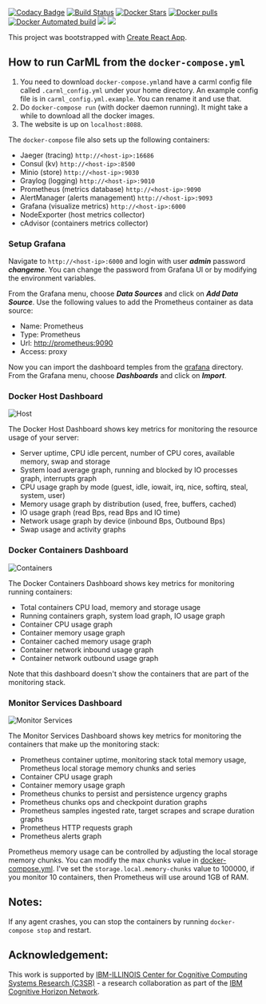 [![Codacy Badge](https://api.codacy.com/project/badge/Grade/009d36fb286249bd904c4f3b489d53f5)](https://www.codacy.com/app/abduld/carml?utm_source=github.com&utm_medium=referral&utm_content=rai-project/carml&utm_campaign=badger)
[![Build Status](https://travis-ci.org/rai-project/carml.svg?branch=master)](https://travis-ci.org/rai-project/carml)
 [![Docker Stars](https://img.shields.io/docker/stars/carml/web.svg?style=plastic)](https://registry.hub.docker.com/v2/repositories/carml/web/stars/count/) [![Docker pulls](https://img.shields.io/docker/pulls/carml/web.svg?style=plastic)](https://registry.hub.docker.com/v2/repositories/carml/web/)
[![Docker Automated build](https://img.shields.io/docker/automated/carml/web.svg?style=plastic)](https://cloud.docker.com/app/carml/repository/docker/carml/web)
[![](https://images.microbadger.com/badges/image/carml/web:amd64.svg)](https://microbadger.com/images/carml/web:amd64 "Get your own image badge on microbadger.com")
[![](https://images.microbadger.com/badges/version/carml/web:amd64.svg)](https://microbadger.com/images/carml/web:amd64 "Get your own version badge on microbadger.com")

This project was bootstrapped with [Create React App](https://github.com/facebookincubator/create-react-app).

## How to run CarML from the `docker-compose.yml`

1.  You need to download `docker-compose.yml`and have a carml config file called `.carml_config.yml` under your home directory. An example config file is in `carml_config.yml.example`. You can rename it and use that. 
2.  Do `docker-compose run` (with docker daemon running). It might take a while to download all the docker images.
3.  The website is up on `localhost:8088`.

The `docker-compose` file also sets up the following containers:

-   Jaeger (tracing) `http://<host-ip>:16686`
-   Consul (kv) `http://<host-ip>:8500`
-   Minio (store) `http://<host-ip>:9030`
-   Graylog (logging) `http://<host-ip>:9010`
-   Prometheus (metrics database) `http://<host-ip>:9090`
-   AlertManager (alerts management) `http://<host-ip>:9093`
-   Grafana (visualize metrics) `http://<host-ip>:6000`
-   NodeExporter (host metrics collector)
-   cAdvisor (containers metrics collector)

### Setup Grafana

Navigate to `http://<host-ip>:6000` and login with user **_admin_** password **_changeme_**. You can change the password from Grafana UI or 
 by modifying the environment variables.

From the Grafana menu, choose **_Data Sources_** and click on **_Add Data Source_**. 
Use the following values to add the Prometheus container as data source:

-   Name: Prometheus
-   Type: Prometheus
-   Url: <http://prometheus:9090>
-   Access: proxy

Now you can import the dashboard temples from the [grafana](https://github.com/stefanprodan/dockprom/tree/master/grafana) directory. 
From the Grafana menu, choose **_Dashboards_** and click on **_Import_**.

### Docker Host Dashboard

![Host](https://raw.githubusercontent.com/stefanprodan/dockprom/master/screens/Grafana_Docker_Host.png)

The Docker Host Dashboard shows key metrics for monitoring the resource usage of your server:

-   Server uptime, CPU idle percent, number of CPU cores, available memory, swap and storage
-   System load average graph, running and blocked by IO processes graph, interrupts graph
-   CPU usage graph by mode (guest, idle, iowait, irq, nice, softirq, steal, system, user)
-   Memory usage graph by distribution (used, free, buffers, cached)
-   IO usage graph (read Bps, read Bps and IO time)
-   Network usage graph by device (inbound Bps, Outbound Bps)
-   Swap usage and activity graphs

### Docker Containers Dashboard

![Containers](https://raw.githubusercontent.com/stefanprodan/dockprom/master/screens/Grafana_Docker_Containers.png)

The Docker Containers Dashboard shows key metrics for monitoring running containers:

-   Total containers CPU load, memory and storage usage
-   Running containers graph, system load graph, IO usage graph
-   Container CPU usage graph
-   Container memory usage graph
-   Container cached memory usage graph
-   Container network inbound usage graph
-   Container network outbound usage graph

Note that this dashboard doesn't show the containers that are part of the monitoring stack.

### Monitor Services Dashboard

![Monitor Services](https://raw.githubusercontent.com/stefanprodan/dockprom/master/screens/Grafana_Prometheus.png)

The Monitor Services Dashboard shows key metrics for monitoring the containers that make up the monitoring stack:

-   Prometheus container uptime, monitoring stack total memory usage, Prometheus local storage memory chunks and series
-   Container CPU usage graph
-   Container memory usage graph
-   Prometheus chunks to persist and persistence urgency graphs
-   Prometheus chunks ops and checkpoint duration graphs
-   Prometheus samples ingested rate, target scrapes and scrape duration graphs
-   Prometheus HTTP requests graph
-   Prometheus alerts graph

Prometheus memory usage can be controlled by adjusting the local storage memory chunks.
You can modify the max chunks value in [docker-compose.yml](https://github.com/stefanprodan/dockprom/blob/master/docker-compose.yml). 
I've set the `storage.local.memory-chunks` value to 100000, if you monitor 10 containers, then Prometheus will use around 1GB of RAM.

## Notes:

If any agent crashes, you can stop the containers by running `docker-compose stop` and restart.

## Acknowledgement:

This work is supported by [IBM-ILLINOIS Center for Cognitive Computing Systems Research (C3SR)](http://c3sr.hwu.crhc.illinois.edu/) - a research collaboration
as part of the [IBM Cognitive Horizon Network](http://research.ibm.com/cognitive-computing/cognitive-horizons-network/).

